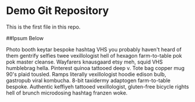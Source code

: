 # Demo Git Repository

This is the first file in this repo.

##Ipsum Below

Photo booth keytar bespoke hashtag VHS you probably haven't heard of them gentrify selfies twee vexillologist hell of hexagon farm-to-table pok pok master cleanse. Wayfarers knausgaard etsy meh, squid VHS humblebrag hella. Pinterest quinoa tattooed deep v. Tote bag copper mug 90's plaid tousled. Ramps literally vexillologist hoodie edison bulb, gastropub viral kombucha. 8-bit taxidermy adaptogen farm-to-table bespoke. Authentic keffiyeh tattooed vexillologist, gluten-free bicycle rights hell of brunch microdosing hashtag franzen woke.